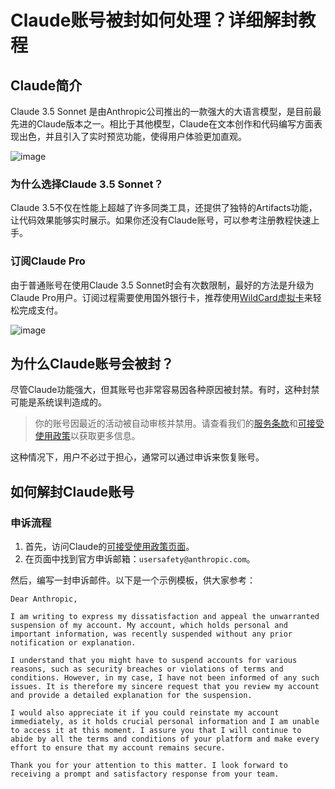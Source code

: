 # Claude账号被封如何处理？详细解封教程

## Claude简介

Claude 3.5 Sonnet 是由Anthropic公司推出的一款强大的大语言模型，是目前最先进的Claude版本之一。相比于其他模型，Claude在文本创作和代码编写方面表现出色，并且引入了实时预览功能，使得用户体验更加直观。

![image](https://github.com/user-attachments/assets/39c2cb6b-323a-4a01-bdda-a76b864e1b1f)

### 为什么选择Claude 3.5 Sonnet？

Claude 3.5不仅在性能上超越了许多同类工具，还提供了独特的Artifacts功能，让代码效果能够实时展示。如果你还没有Claude账号，可以参考注册教程快速上手。

### 订阅Claude Pro

由于普通账号在使用Claude 3.5 Sonnet时会有次数限制，最好的方法是升级为Claude Pro用户。订阅过程需要使用国外银行卡，推荐使用[WildCard虚拟卡](https://bit.ly/WildCardo)来轻松完成支付。

![image](https://github.com/user-attachments/assets/68ae9f5e-26a5-4a4d-b370-9cb3279267a1)

## 为什么Claude账号会被封？

尽管Claude功能强大，但其账号也非常容易因各种原因被封禁。有时，这种封禁可能是系统误判造成的。

> 你的账号因最近的活动被自动审核并禁用。请查看我们的[服务条款](https://www.anthropic.com/legal/consumer-terms)和[可接受使用政策](https://claude.ai/legal/aup)以获取更多信息。

这种情况下，用户不必过于担心，通常可以通过申诉来恢复账号。

## 如何解封Claude账号

### 申诉流程

1. 首先，访问Claude的[可接受使用政策页面](https://claude.ai/legal/aup)。
2. 在页面中找到官方申诉邮箱：`usersafety@anthropic.com`。

然后，编写一封申诉邮件。以下是一个示例模板，供大家参考：

```text
Dear Anthropic,

I am writing to express my dissatisfaction and appeal the unwarranted suspension of my account. My account, which holds personal and important information, was recently suspended without any prior notification or explanation.

I understand that you might have to suspend accounts for various reasons, such as security breaches or violations of terms and conditions. However, in my case, I have not been informed of any such issues. It is therefore my sincere request that you review my account and provide a detailed explanation for the suspension.

I would also appreciate it if you could reinstate my account immediately, as it holds crucial personal information and I am unable to access it at this moment. I assure you that I will continue to abide by all the terms and conditions of your platform and make every effort to ensure that my account remains secure.

Thank you for your attention to this matter. I look forward to receiving a prompt and satisfactory response from your team.


